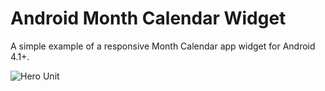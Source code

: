 Android Month Calendar Widget
=============================

A simple example of a responsive Month Calendar app widget for Android 4.1+.

![Hero Unit](hero.png)
